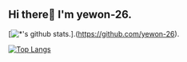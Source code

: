 ## Hi there👋 I'm yewon-26.
[![*'s github stats](https://github-readme-stats.vercel.app/api?username=yewon-26&show_icons=true&theme=radical).].(https://github.com/yewon-26).

[![Top Langs](https://github-readme-stats.vercel.app/api/top-langs/?username=yewon-26&layout=compact)](https://github.com/yewon-26/github-readme-stats)
